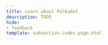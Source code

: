 ```yaml
---
title: Learn about Polkadot
description: TODO
hide: 
- feedback
template: subsection-index-page.html
---
```

